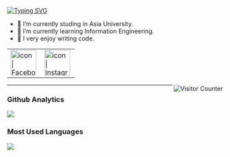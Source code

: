 <a href="https://git.io/typing-svg"><img src="https://readme-typing-svg.herokuapp.com?font=Fira+Code&pause=1000&width=435&lines=My+name+is+Kai-Zhong+Chen;Hello%2C+Visitor" alt="Typing SVG" /></a>

- 🔭 I’m currently studing in Asia University.
- 🌱 I’m currently learning Information Engineering.
- 👯 I very enjoy writing code.

<table>
  <tbody>
    <tr>
      <td><a href="https://www.facebook.com/profile.php?id=100004265557376"><img align="left" src="https://user-images.githubusercontent.com/8935531/161361100-1fe2b952-4a79-48ec-8646-58f1f4f9738c.gif" alt="icon | Facebook" width="60"/></a></td>
      <td><a href="https://www.instagram.com/zhong_.1006/"><img align="left" src="https://user-images.githubusercontent.com/8935531/161361084-a010cae7-5b98-4d09-a189-03862dc6e86e.gif" alt="icon | Instagram" width="60"/></a></td>
      
    
  </tbody>
</table>
<img align="right" alt="Visitor Counter" src="https://komarev.com/ghpvc/?username=Jonas1645&style=flat-square&&label=Profile+Views&color=50A1FF">

---

### Github Analytics
<a href="https://github.com/Jonas1645">
  <img src="https://github-readme-stats.vercel.app/api?username=Jonas1645&count_private=true&show_icons=true&include_all_commits=true" />
</a>

### Most Used Languages
<a href="https://github.com/Jonas1645">
  <img src="https://github-readme-stats.vercel.app/api/top-langs/?username=Jonas1645&layout=compact&hide=HTML,CSS,Stylus,CoffeeScript,EJS&langs_count=10" />
</a>

